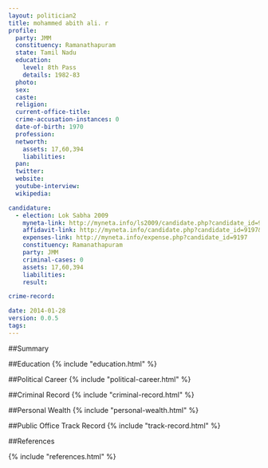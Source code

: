 ```yaml
---
layout: politician2
title: mohammed abith ali. r
profile: 
  party: JMM
  constituency: Ramanathapuram
  state: Tamil Nadu
  education: 
    level: 8th Pass
    details: 1982-83
  photo: 
  sex: 
  caste: 
  religion: 
  current-office-title: 
  crime-accusation-instances: 0
  date-of-birth: 1970
  profession: 
  networth: 
    assets: 17,60,394
    liabilities: 
  pan: 
  twitter: 
  website: 
  youtube-interview: 
  wikipedia: 

candidature: 
  - election: Lok Sabha 2009
    myneta-link: http://myneta.info/ls2009/candidate.php?candidate_id=9197
    affidavit-link: http://myneta.info/candidate.php?candidate_id=9197&scan=original
    expenses-link: http://myneta.info/expense.php?candidate_id=9197
    constituency: Ramanathapuram 
    party: JMM
    criminal-cases: 0
    assets: 17,60,394
    liabilities: 
    result:  

crime-record: 

date: 2014-01-28
version: 0.0.5
tags: 
---
```

##Summary


##Education
{% include "education.html" %}


##Political Career
{% include "political-career.html" %}


##Criminal Record
{% include "criminal-record.html" %}


##Personal Wealth
{% include "personal-wealth.html" %}


##Public Office Track Record
{% include "track-record.html" %}


##References


{% include "references.html" %}